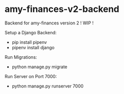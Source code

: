 # amy-finances-v2-backend

Backend for amy-finances version 2 ! WIP !

Setup a Django Backend:

- pip install pipenv
- pipenv install django

Run Migrations:

- python manage.py migrate

Run Server on Port 7000:

- python manage.py runserver 7000
